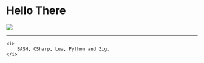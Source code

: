 # Hello There

![](https://github-readme-stats.vercel.app/api?username=DemonKingSwarn&theme=dark&show_icons=true)  

<hr>

    <i>
        BASH, CSharp, Lua, Python and Zig.
    </i>
